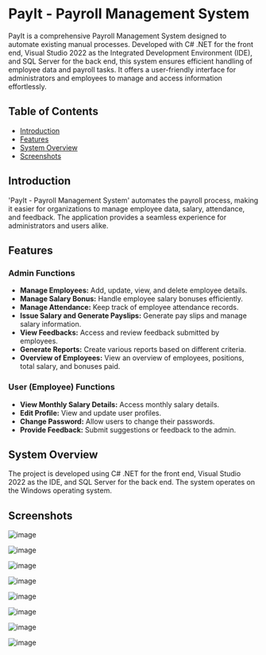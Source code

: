 # PayIt - Payroll Management System

PayIt is a comprehensive Payroll Management System designed to automate existing manual processes. Developed with C# .NET for the front end, Visual Studio 2022 as the Integrated Development Environment (IDE), and SQL Server for the back end, this system ensures efficient handling of employee data and payroll tasks. It offers a user-friendly interface for administrators and employees to manage and access information effortlessly.

## Table of Contents

- [Introduction](#introduction)
- [Features](#features)
- [System Overview](#system-overview)
- [Screenshots](#Screenshots)
  
## Introduction

'PayIt - Payroll Management System' automates the payroll process, making it easier for organizations to manage employee data, salary, attendance, and feedback. The application provides a seamless experience for administrators and users alike.

## Features

### Admin Functions

- **Manage Employees:** Add, update, view, and delete employee details.
- **Manage Salary Bonus:** Handle employee salary bonuses efficiently.
- **Manage Attendance:** Keep track of employee attendance records.
- **Issue Salary and Generate Payslips:** Generate pay slips and manage salary information.
- **View Feedbacks:** Access and review feedback submitted by employees.
- **Generate Reports:** Create various reports based on different criteria.
- **Overview of Employees:** View an overview of employees, positions, total salary, and bonuses paid.

### User (Employee) Functions

- **View Monthly Salary Details:** Access monthly salary details.
- **Edit Profile:** View and update user profiles.
- **Change Password:** Allow users to change their passwords.
- **Provide Feedback:** Submit suggestions or feedback to the admin.

## System Overview

The project is developed using C# .NET for the front end, Visual Studio 2022 as the IDE, and SQL Server for the back end. The system operates on the Windows operating system.

## Screenshots
![image](https://github.com/ttanshtanz/Payroll-Management-System-Csharp/assets/88208439/47cb263a-e7b4-4caa-8f2f-d0a4973e7469)

![image](https://github.com/ttanshtanz/Payroll-Management-System-Csharp/assets/88208439/9dc9fd32-5d29-4849-ab5b-efa3e492a44a)

![image](https://github.com/ttanshtanz/Payroll-Management-System-Csharp/assets/88208439/cfc2d829-e423-406e-a34d-56b9ac99104a)

![image](https://github.com/ttanshtanz/Payroll-Management-System-Csharp/assets/88208439/cdcd417b-2137-4107-855a-2d4389f28f2a)

![image](https://github.com/ttanshtanz/Payroll-Management-System-Csharp/assets/88208439/95dfad65-40ac-4cdb-a8e2-eaa601670232)

![image](https://github.com/ttanshtanz/Payroll-Management-System-Csharp/assets/88208439/ebd3720a-7c72-4744-b5f5-976bb983dc09)

![image](https://github.com/ttanshtanz/Payroll-Management-System-Csharp/assets/88208439/75b21807-5ab6-4fc9-be16-a51be579ded3)

![image](https://github.com/ttanshtanz/Payroll-Management-System-Csharp/assets/88208439/e7f13960-d643-438f-8397-e99ba641ac49)


